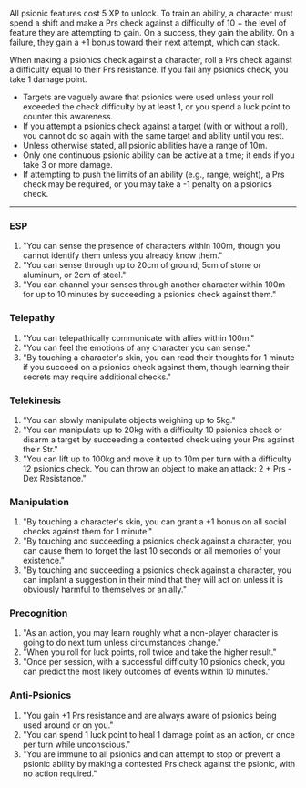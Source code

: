 All psionic features cost 5 XP to unlock. To train an ability, a character must spend a shift and make a Prs check against a difficulty of 10 + the level of feature they are attempting to gain. On a success, they gain the ability. On a failure, they gain a +1 bonus toward their next attempt, which can stack.

When making a psionics check against a character, roll a Prs check against a difficulty equal to their Prs resistance. If you fail any psionics check, you take 1 damage point.
- Targets are vaguely aware that psionics were used unless your roll exceeded the check difficulty by at least 1, or you spend a luck point to counter this awareness.
- If you attempt a psionics check against a target (with or without a roll), you cannot do so again with the same target and ability until you rest.
- Unless otherwise stated, all psionic abilities have a range of 10m.
- Only one continuous psionic ability can be active at a time; it ends if you take 3 or more damage.
- If attempting to push the limits of an ability (e.g., range, weight), a Prs check may be required, or you may take a -1 penalty on a psionics check.
---
### ESP
1. "You can sense the presence of characters within 100m, though you cannot identify them unless you already know them."
2. "You can sense through up to 20cm of ground, 5cm of stone or aluminum, or 2cm of steel."
3. "You can channel your senses through another character within 100m for up to 10 minutes by succeeding a psionics check against them."
### Telepathy
1. "You can telepathically communicate with allies within 100m."
2. "You can feel the emotions of any character you can sense."
3. "By touching a character's skin, you can read their thoughts for 1 minute if you succeed on a psionics check against them, though learning their secrets may require additional checks."
### Telekinesis
1. "You can slowly manipulate objects weighing up to 5kg."
2. "You can manipulate up to 20kg with a difficulty 10 psionics check or disarm a target by succeeding a contested check using your Prs against their Str."
3. "You can lift up to 100kg and move it up to 10m per turn with a difficulty 12 psionics check. You can throw an object to make an attack: 2 + Prs - Dex Resistance."
### Manipulation
1. "By touching a character's skin, you can grant a +1 bonus on all social checks against them for 1 minute."
2. "By touching and succeeding a psionics check against a character, you can cause them to forget the last 10 seconds or all memories of your existence."
3. "By touching and succeeding a psionics check against a character, you can implant a suggestion in their mind that they will act on unless it is obviously harmful to themselves or an ally."
### Precognition
1. "As an action, you may learn roughly what a non-player character is going to do next turn unless circumstances change."
2. "When you roll for luck points, roll twice and take the higher result."
3. "Once per session, with a successful difficulty 10 psionics check, you can predict the most likely outcomes of events within 10 minutes."
### Anti-Psionics
1. "You gain +1 Prs resistance and are always aware of psionics being used around or on you."
2. "You can spend 1 luck point to heal 1 damage point as an action, or once per turn while unconscious."
3. "You are immune to all psionics and can attempt to stop or prevent a psionic ability by making a contested Prs check against the psionic, with no action required."